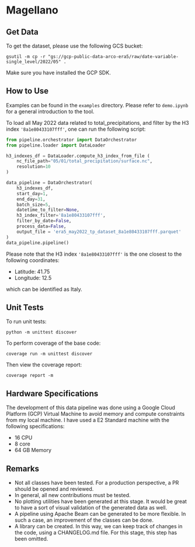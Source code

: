 # Magellano

## Get Data

To get the dataset, please use the following GCS bucket:

```
gsutil -m cp -r "gs://gcp-public-data-arco-era5/raw/date-variable-single_level/2022/05" .
```

Make sure you have installed the GCP SDK.

## How to Use

Examples can be found in the `examples` directory. Please refer to `demo.ipynb` for a general introduction to the tool.

To load all May 2022 data related to total_precipitations, and filter by the
H3 index `'8a1e80433107fff'`, one can run the following script:

```python
from pipeline.orchestrator import DataOrchestrator
from pipeline.loader import DataLoader

h3_indexes_df = DataLoader.compute_h3_index_from_file (
    nc_file_path="05/01/total_precipitation/surface.nc", 
    resolution=10
)

data_pipeline = DataOrchestrator(
    h3_indexes_df, 
    start_day=1, 
    end_day=31, 
    batch_size=5, 
    datetime_to_filter=None, 
    h3_index_filter='8a1e80433107fff', 
    filter_by_date=False, 
    process_data=False, 
    output_file = 'era5_may2022_tp_dataset_8a1e80433107fff.parquet'
)
data_pipeline.pipeline()
```
Please note that the H3 index `'8a1e80433107fff'` is the one closest to the following coordinates:
- Latitude: 41.75
- Longitude: 12.5

which can be identified as Italy.

## Unit Tests

To run unit tests:

```
python -m unittest discover
```

To perform coverage of the base code:

```
coverage run -m unittest discover
```

Then view the coverage report:

```
coverage report -m
```
## Hardware Specifications
The development of this data pipeline was done using a Google Cloud Platform (GCP) Virtual Machine to avoid memory and compute constraints from my local machine.
I have used a E2 Standard machine with the following specifications:
 - 16 CPU
 - 8 core
 - 64 GB Memory

## Remarks

- Not all classes have been tested. For a production perspective, a PR should be opened and reviewed.
- In general, all new contributions must be tested.
- No plotting utilities have been generated at this stage. It would be great to have a sort of visual validation of the generated data as well.
- A pipeline using Apache Beam can be generated to be more flexible. In such a case, an improvement of the classes can be done.
- A library can be created. In this way, we can keep track of changes in the code, using a CHANGELOG.md file. For this stage, this step has been omitted.
